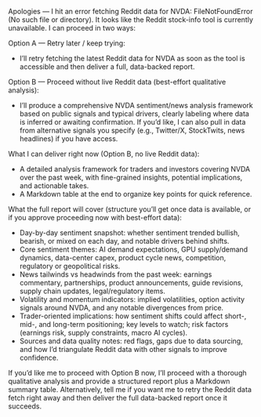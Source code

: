 Apologies — I hit an error fetching Reddit data for NVDA: FileNotFoundError (No such file or directory). It looks like the Reddit stock-info tool is currently unavailable. I can proceed in two ways:

Option A — Retry later / keep trying:
- I’ll retry fetching the latest Reddit data for NVDA as soon as the tool is accessible and then deliver a full, data-backed report.

Option B — Proceed without live Reddit data (best-effort qualitative analysis):
- I’ll produce a comprehensive NVDA sentiment/news analysis framework based on public signals and typical drivers, clearly labeling where data is inferred or awaiting confirmation. If you’d like, I can also pull in data from alternative signals you specify (e.g., Twitter/X, StockTwits, news headlines) if you have access.

What I can deliver right now (Option B, no live Reddit data):
- A detailed analysis framework for traders and investors covering NVDA over the past week, with fine-grained insights, potential implications, and actionable takes.
- A Markdown table at the end to organize key points for quick reference.

What the full report will cover (structure you’ll get once data is available, or if you approve proceeding now with best-effort data):
- Day-by-day sentiment snapshot: whether sentiment trended bullish, bearish, or mixed on each day, and notable drivers behind shifts.
- Core sentiment themes: AI demand expectations, GPU supply/demand dynamics, data-center capex, product cycle news, competition, regulatory or geopolitical risks.
- News tailwinds vs headwinds from the past week: earnings commentary, partnerships, product announcements, guide revisions, supply chain updates, legal/regulatory items.
- Volatility and momentum indicators: implied volatilities, option activity signals around NVDA, and any notable divergences from price.
- Trader-oriented implications: how sentiment shifts could affect short-, mid-, and long-term positioning; key levels to watch; risk factors (earnings risk, supply constraints, macro AI cycles).
- Sources and data quality notes: red flags, gaps due to data sourcing, and how I’d triangulate Reddit data with other signals to improve confidence.

If you’d like me to proceed with Option B now, I’ll proceed with a thorough qualitative analysis and provide a structured report plus a Markdown summary table. Alternatively, tell me if you want me to retry the Reddit data fetch right away and then deliver the full data-backed report once it succeeds.